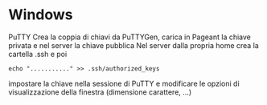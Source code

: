 # Windows
PuTTY
Crea la coppia di chiavi da PuTTYGen, carica in Pageant la chiave privata e nel server la chiave pubblica
Nel server dalla propria home crea la cartella .ssh
e poi 
```
echo "..........." >> .ssh/authorized_keys
```
impostare la chiave nella sessione di PuTTY e modificare le opzioni di visualizzazione della finestra (dimensione carattere, ...)
